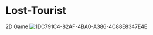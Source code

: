 # Lost-Tourist
2D Game
![1DC791C4-82AF-4BA0-A386-4C88E8347E4E](https://user-images.githubusercontent.com/76705491/220347800-51062219-c5cd-4542-9cda-5f091eec29b2.jpg)
